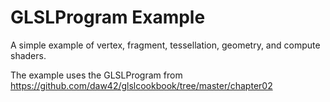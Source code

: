# GLSLProgram Example
A simple example of vertex, fragment, tessellation, geometry, and compute shaders. 

The example uses the GLSLProgram from https://github.com/daw42/glslcookbook/tree/master/chapter02